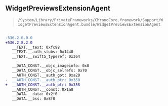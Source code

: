 ## WidgetPreviewsExtensionAgent

> `/System/Library/PrivateFrameworks/ChronoCore.framework/Support/WidgetPreviewsExtensionAgent.bundle/WidgetPreviewsExtensionAgent`

```diff

-536.2.6.0.0
+536.2.8.2.0
   __TEXT.__text: 0xfc98
   __TEXT.__auth_stubs: 0x1440
   __TEXT.__swift5_typeref: 0x364

   __DATA_CONST.__objc_imageinfo: 0x8
   __DATA_CONST.__objc_selrefs: 0x70
   __AUTH_CONST.__auth_got: 0xa20
-  __AUTH_CONST.__auth_ptr: 0x350
+  __AUTH_CONST.__auth_ptr: 0x358
   __AUTH_CONST.__const: 0x1a8
   __DATA.__data: 0x2f0
   __DATA.__bss: 0x8f0

```
